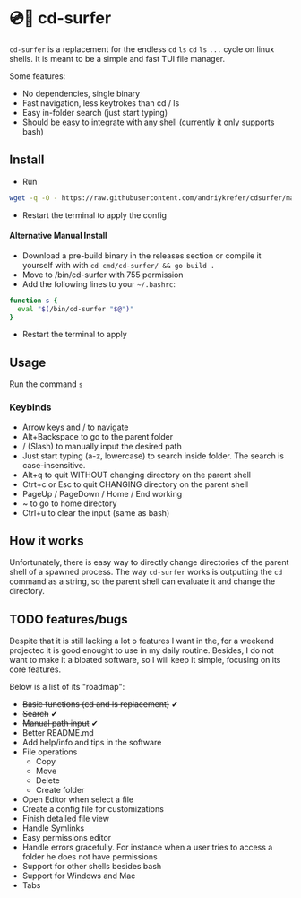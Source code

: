 
# 💿🌊 cd-surfer
`cd-surfer` is a replacement for the endless `cd` `ls` `cd` `ls` `...` cycle on linux shells. It is meant to be a simple and fast TUI file manager.

Some features:
- No dependencies, single binary
- Fast navigation, less keytrokes than cd / ls
- Easy in-folder search (just start typing)
- Should be easy to integrate with any shell (currently it only supports bash)

## Install
- Run
```bash
wget -q -O - https://raw.githubusercontent.com/andriykrefer/cdsurfer/master/install.sh | bash
```
- Restart the terminal to apply the config

#### Alternative Manual Install
- Download a pre-build binary in the releases section or compile it yourself with with `cd cmd/cd-surfer/ && go build .`
- Move to /bin/cd-surfer with 755 permission
- Add the following lines to your `~/.bashrc`:
```bash
function s {
  eval "$(/bin/cd-surfer "$@")"
}
```
- Restart the terminal to apply

## Usage
Run the command `s`

### Keybinds
- Arrow keys and <Enter>/<Tab> to navigate
- Alt+Backspace to go to the parent folder
- / (Slash) to manually input the desired path
- Just start typing (a-z, lowercase) to search inside folder. The search is case-insensitive.
- Alt+q to quit WITHOUT changing directory on the parent shell
- Ctrt+c or Esc to quit CHANGING directory on the parent shell
- PageUp / PageDown / Home / End working
- ~ to go to home directory
- Ctrl+u to clear the input (same as bash)

## How it works
Unfortunately, there is easy way to directly change directories of the parent shell of a spawned process. The way `cd-surfer` works is outputting the `cd` command as a string, so the parent shell can evaluate it and change the directory.

## TODO features/bugs
Despite that it is still lacking a lot o features I want in the, for a weekend projectec it is good enought to use in my daily routine. Besides, I do not want to make it a bloated software, so I will keep it simple, focusing on its core features.

Below is a list of its "roadmap":

- ~~Basic functions (cd and ls replacement)~~ ✔
- ~~Search~~ ✔
- ~~Manual path input~~ ✔
- Better README.md
- Add help/info and tips in the software
- File operations
    - Copy
    - Move
    - Delete
    - Create folder
- Open Editor when select a file
- Create a config file for customizations
- Finish detailed file view
- Handle Symlinks
- Easy permissions editor
- Handle errors gracefully. For instance when a user tries to access a folder he does not have permissions
- Support for other shells besides bash
- Support for Windows and Mac
- Tabs
